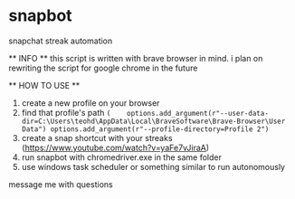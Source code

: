 # snapbot
snapchat streak automation

** INFO **
this script is written with brave browser in mind.
i plan on rewriting the script for google chrome in the future

** HOW TO USE **
1. create a new profile on your browser
2. find that profile's path `(    options.add_argument(r"--user-data-dir=C:\Users\teohd\AppData\Local\BraveSoftware\Brave-Browser\User Data")
    options.add_argument(r"--profile-directory=Profile 2")`
3. create a snap shortcut with your streaks (https://www.youtube.com/watch?v=yaFe7vJiraA)
4. run snapbot with chromedriver.exe in the same folder
5. use windows task scheduler or something similar to run autonomously

message me with questions
